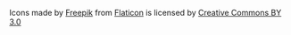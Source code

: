 Icons made by [Freepik](https://www.freepik.com/)
from [Flaticon](https://www.flaticon.com/) is licensed by [Creative Commons BY 3.0](http://creativecommons.org/licenses/by/3.0/")
